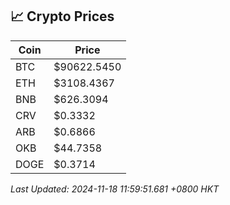 ## 📈 Crypto Prices

| Coin | Price |
| ---- | ----- |
| BTC | $90622.5450 |
| ETH | $3108.4367 |
| BNB | $626.3094 |
| CRV | $0.3332 |
| ARB | $0.6866 |
| OKB | $44.7358 |
| DOGE | $0.3714 |

_Last Updated: 2024-11-18 11:59:51.681 +0800 HKT_